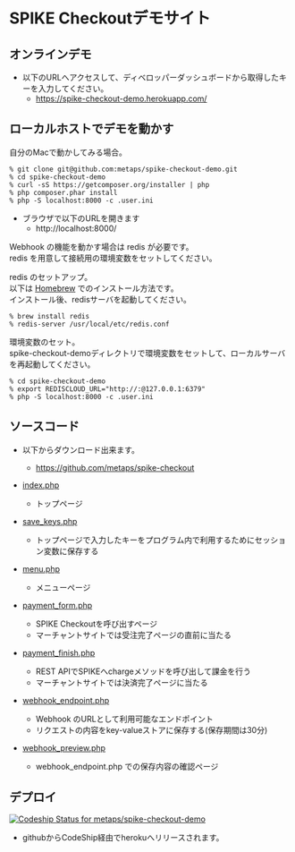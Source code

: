 SPIKE Checkoutデモサイト
====


オンラインデモ
----
- 以下のURLへアクセスして、ディベロッパーダッシュボードから取得したキーを入力してください。
  - https://spike-checkout-demo.herokuapp.com/


ローカルホストでデモを動かす
----

自分のMacで動かしてみる場合。

```
% git clone git@github.com:metaps/spike-checkout-demo.git
% cd spike-checkout-demo
% curl -sS https://getcomposer.org/installer | php
% php composer.phar install
% php -S localhost:8000 -c .user.ini
```


- ブラウザで以下のURLを開きます
  - http://localhost:8000/


Webhook の機能を動かす場合は redis が必要です。  
redis を用意して接続用の環境変数をセットしてください。

redis のセットアップ。  
以下は [Homebrew](http://brew.sh/) でのインストール方法です。  
インストール後、redisサーバを起動してください。

```
% brew install redis
% redis-server /usr/local/etc/redis.conf
```

環境変数のセット。  
spike-checkout-demoディレクトリで環境変数をセットして、ローカルサーバを再起動してください。

```
% cd spike-checkout-demo
% export REDISCLOUD_URL="http://:@127.0.0.1:6379"
% php -S localhost:8000 -c .user.ini
```


ソースコード
----

- 以下からダウンロード出来ます。
  - https://github.com/metaps/spike-checkout


- [index.php](index.php)
  - トップページ
- [save_keys.php](save_keys.php)
  - トップページで入力したキーをプログラム内で利用するためにセッション変数に保存する
- [menu.php](menu.php)
  - メニューページ
- [payment_form.php](payment_form.php)
  - SPIKE Checkoutを呼び出すページ
  - マーチャントサイトでは受注完了ページの直前に当たる
- [payment_finish.php](payment_finish.php)
  - REST APIでSPIKEへchargeメソッドを呼び出して課金を行う
  - マーチャントサイトでは決済完了ページに当たる
- [webhook_endpoint.php](webhook_endpoint.php)
  - Webhook のURLとして利用可能なエンドポイント
  - リクエストの内容をkey-valueストアに保存する(保存期間は30分)
- [webhook_preview.php](webhook_preview.php)
  - webhook_endpoint.php での保存内容の確認ページ


デプロイ
----
[![Codeship Status for metaps/spike-checkout-demo](https://www.codeship.io/projects/484a93f0-da5b-0131-45a4-6ae09c7da1e0/status)](https://www.codeship.io/projects/24311)

- githubからCodeShip経由でherokuへリリースされます。

